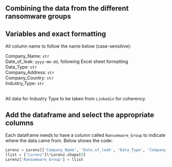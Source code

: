 ## Combining the data from the different ransomware groups

## Variables and exact formatting

All column name to follow the name below (case-sensitive): <br>

Company_Name: `str` <br>
Date_of_leak: `yyyy-mm-dd`, following Excel sheet formatting <br>
Data_Type: `str` <br>
Company_Address: `str` <br>
Company_Country: `str` <br>
Industry_Type: `str` <br>

<br> All data for Industry Type to be taken from `Linkedin` for coherency.

## Add the dataframe and select the appropriate columns

Each dataframe needs to have a column called `Ransomware_Group` to indicate where the data came from. Below shows the code:

```python
Lorenz = Lorenz[['Company_Name', 'Date_of_leak', 'Data_Type', 'Company_Address', 'Company_Country', 'Industry_Type']]
llist = ["Lorenz"]\*Lorenz.shape[0]
Lorenz['Ransomware_Group'] = llist
```

